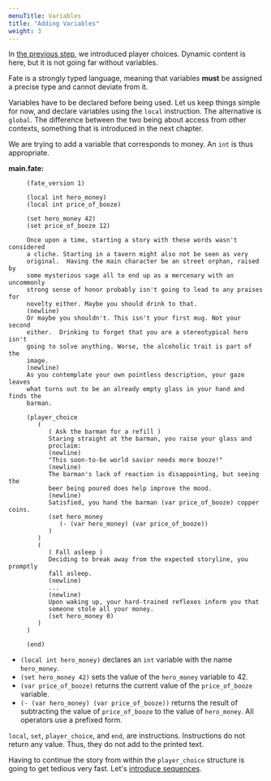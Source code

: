 ```yaml
---
menuTitle: Variables
title: "Adding Variables"
weight: 3
---
```

In [the previous step](/learn/start), we introduced player choices. Dynamic
content is here, but it is not going far without variables.

Fate is a strongly typed language, meaning that variables **must** be assigned
a precise type and cannot deviate from it.

Variables have to be declared before being used. Let us keep things simple for
now, and declare variables using the `local` instruction. The alternative is
`global`. The difference between the two being about access from other
contexts, something that is introduced in the next chapter.

We are trying to add a variable that corresponds to money. An `int` is thus
appropriate.

**main.fate:**

         (fate_version 1)

         (local int hero_money)
         (local int price_of_booze)

         (set hero_money 42)
         (set price_of_booze 12)

         Once upon a time, starting a story with these words wasn't considered
         a cliche. Starting in a tavern might also not be seen as very
         original.  Having the main character be an street orphan, raised by
         some mysterious sage all to end up as a mercenary with an uncommonly
         strong sense of honor probably isn't going to lead to any praises for
         novelty either. Maybe you should drink to that.
         (newline)
         Or maybe you shouldn't. This isn't your first mug. Not your second
         either.  Drinking to forget that you are a stereotypical hero isn't
         going to solve anything. Worse, the alcoholic trait is part of the
         image.
         (newline)
         As you contemplate your own pointless description, your gaze leaves
         what turns out to be an already empty glass in your hand and finds the
         barman.

         (player_choice
            (
               ( Ask the barman for a refill )
               Staring straight at the barman, you raise your glass and
               proclaim:
               (newline)
               "This soon-to-be world savior needs more booze!"
               (newline)
               The barman's lack of reaction is disappointing, but seeing the
               beer being poured does help improve the mood.
               (newline)
               Satisfied, you hand the barman (var price_of_booze) copper coins.
               (set hero_money
                  (- (var hero_money) (var price_of_booze))
               )
            )
            (
               ( Fall asleep )
               Deciding to break away from the expected storyline, you promptly
               fall asleep.
               (newline)
               ...
               (newline)
               Upon waking up, your hard-trained reflexes inform you that
               someone stole all your money.
               (set hero_money 0)
            )
         )

         (end)

* `(local int hero_money)` declares an `int` variable with the name
  `hero_money`.
* `(set hero_money 42)` sets the value of the `hero_money` variable to 42.
* `(var price_of_booze)` returns the current value of the `price_of_booze`
  variable.
* `(- (var hero_money) (var price_of_booze))` returns the result of subtracting
   the value of `price_of_booze` to the value of `hero_money`. All operators
   use a prefixed form.

`local`, `set`, `player_choice`, and `end`, are instructions. Instructions do
not return any value. Thus, they do not add to the printed text.

Having to continue the story from within the `player_choice` structure is going
to get tedious very fast. Let's [introduce sequences](/learn/sequences).
